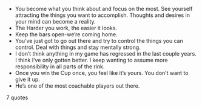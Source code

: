  - You become what you think about and focus on the most. See yourself attracting the things you want to accomplish. Thoughts and desires in your mind can become a reality.
 - The Harder you work, the easier it looks.
 - Keep the bars open-we’re coming home.
 - You’ve just got to go out there and try to control the things you can control. Deal with things and stay mentally strong.
 - I don’t think anything in my game has regressed in the last couple years. I think I’ve only gotten better. I keep wanting to assume more responsibility in all parts of the rink.
 - Once you win the Cup once, you feel like it’s yours. You don’t want to give it up.
 - He’s one of the most coachable players out there.

7 quotes
